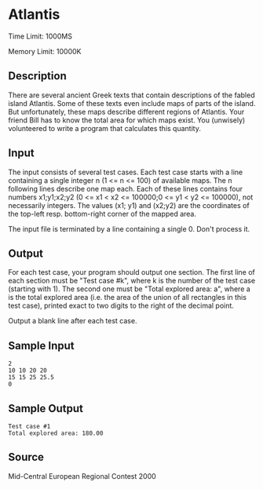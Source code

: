 # Atlantis

Time Limit: 1000MS

Memory Limit: 10000K


## Description

There are several ancient Greek texts that contain descriptions of the fabled island Atlantis. Some of these texts even include maps of parts of the island. But unfortunately, these maps describe different regions of Atlantis. Your friend Bill has to know the total area for which maps exist. You (unwisely) volunteered to write a program that calculates this quantity.


## Input

The input consists of several test cases. Each test case starts with a line containing a single integer n (1 <= n <= 100) of available maps. The n following lines describe one map each. Each of these lines contains four numbers x1;y1;x2;y2 (0 <= x1 < x2 <= 100000;0 <= y1 < y2 <= 100000), not necessarily integers. The values (x1; y1) and (x2;y2) are the coordinates of the top-left resp. bottom-right corner of the mapped area.

The input file is terminated by a line containing a single 0. Don't process it.


## Output

For each test case, your program should output one section. The first line of each section must be "Test case #k", where k is the number of the test case (starting with 1). The second one must be "Total explored area: a", where a is the total explored area (i.e. the area of the union of all rectangles in this test case), printed exact to two digits to the right of the decimal point.

Output a blank line after each test case.


## Sample Input

```
2
10 10 20 20
15 15 25 25.5
0
```


## Sample Output

```
Test case #1
Total explored area: 180.00
```


## Source

Mid-Central European Regional Contest 2000
